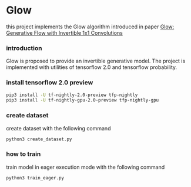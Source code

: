 # Glow
this project implements the Glow algorithm introduced in paper [Glow: Generative Flow with Invertible 1x1 Convolutions](https://arxiv.org/abs/1807.03039)

### introduction
Glow is proposed to provide an invertible generative model. The project is implemented with utilities of tensorflow 2.0 and tensorflow probability. 

### install tensorflow 2.0 preview
```bash
pip3 install -U tf-nightly-2.0-preview tfp-nightly
pip3 install -U tf-nightly-gpu-2.0-preview tfp-nightly-gpu
```

### create dataset
create dataset with the following command

```bash
python3 create_dataset.py
```

### how to train
train model in eager execution mode with the following command

```bash
python3 train_eager.py
```
